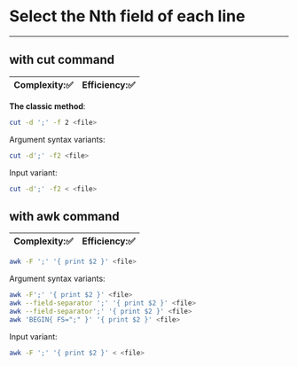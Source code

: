 # Select the Nth field of each line
***
## with cut command
| Complexity::white_check_mark: | Efficiency::white_check_mark: |
| ---------- | ---------- |
**The classic method**:
```bash
cut -d ';' -f 2 <file>
```
Argument syntax variants:
```bash
cut -d';' -f2 <file>
```
Input variant:
```bash
cut -d';' -f2 < <file>
```

## with awk command
| Complexity::white_check_mark: | Efficiency::white_check_mark: |
| ---------- | ---------- |

```bash
awk -F ';' '{ print $2 }' <file>
```
Argument syntax variants:
```bash
awk -F';' '{ print $2 }' <file>
awk --field-separator ';' '{ print $2 }' <file>
awk --field-separator';' '{ print $2 }' <file>
awk 'BEGIN{ FS=";" }' '{ print $2 }' <file>
```
Input variant:
```bash
awk -F ';' '{ print $2 }' < <file>
```
